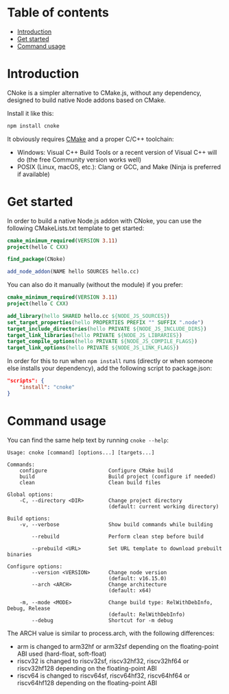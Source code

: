 # Table of contents

- [Introduction](#introduction)
- [Get started](#get-started)
- [Command usage](#command-usage)

# Introduction

CNoke is a simpler alternative to CMake.js, without any dependency, designed to build
native Node addons based on CMake.

Install it like this:

```sh
npm install cnoke
```

It obviously requires [CMake](http://www.cmake.org/download/) and a proper C/C++ toolchain:

* Windows: Visual C++ Build Tools or a recent version of Visual C++ will do (the free Community version works well)
* POSIX (Linux, macOS, etc.): Clang or GCC, and Make (Ninja is preferred if available)

# Get started

In order to build a native Node.js addon with CNoke, you can use the following CMakeLists.txt
template to get started:

```cmake
cmake_minimum_required(VERSION 3.11)
project(hello C CXX)

find_package(CNoke)

add_node_addon(NAME hello SOURCES hello.cc)
```

You can also do it manually (without the module) if you prefer:

```cmake
cmake_minimum_required(VERSION 3.11)
project(hello C CXX)

add_library(hello SHARED hello.cc ${NODE_JS_SOURCES})
set_target_properties(hello PROPERTIES PREFIX "" SUFFIX ".node")
target_include_directories(hello PRIVATE ${NODE_JS_INCLUDE_DIRS})
target_link_libraries(hello PRIVATE ${NODE_JS_LIBRARIES})
target_compile_options(hello PRIVATE ${NODE_JS_COMPILE_FLAGS})
target_link_options(hello PRIVATE ${NODE_JS_LINK_FLAGS})
```

In order for this to run when `npm install` runs (directly or when someone else installs
your dependency), add the following script to package.json:

```json
"scripts": {
    "install": "cnoke"
}
```

# Command usage

You can find the same help text by running `cnoke --help`:

```
Usage: cnoke [command] [options...] [targets...]

Commands:
    configure                    Configure CMake build
    build                        Build project (configure if needed)
    clean                        Clean build files

Global options:
    -C, --directory <DIR>        Change project directory
                                 (default: current working directory)

Build options:
    -v, --verbose                Show build commands while building

        --rebuild                Perform clean step before build

        --prebuild <URL>         Set URL template to download prebuilt binaries

Configure options:
        --version <VERSION>      Change node version
                                 (default: v16.15.0)
        --arch <ARCH>            Change architecture
                                 (default: x64)

    -m, --mode <MODE>            Change build type: RelWithDebInfo, Debug, Release
                                 (default: RelWithDebInfo)
        --debug                  Shortcut for -m debug

```

The ARCH value is similar to process.arch, with the following differences:

- arm is changed to arm32hf or arm32sf depending on the floating-point ABI used (hard-float, soft-float)
- riscv32 is changed to riscv32sf, riscv32hf32, riscv32hf64 or riscv32hf128 depending on the floating-point ABI
- riscv64 is changed to riscv64sf, riscv64hf32, riscv64hf64 or riscv64hf128 depending on the floating-point ABI

